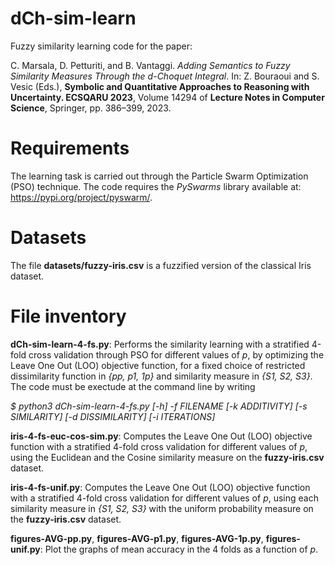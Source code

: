# dCh-sim-learn
Fuzzy similarity learning code for the paper:
    
C. Marsala, D. Petturiti, and B. Vantaggi.
_Adding Semantics to Fuzzy Similarity Measures Through the d-Choquet Integral_.
In: Z. Bouraoui and S. Vesic (Eds.), **Symbolic and Quantitative Approaches to 
Reasoning with Uncertainty. ECSQARU 2023**, Volume 14294 of **Lecture Notes 
in Computer Science**, Springer, pp. 386–399, 2023.


# Requirements
The learning task is carried out through the Particle Swarm Optimization (PSO) technique.
The code requires the _PySwarms_ library available at: https://pypi.org/project/pyswarm/.

# Datasets
The file **datasets/fuzzy-iris.csv** is a fuzzified version of the classical Iris dataset.

# File inventory
**dCh-sim-learn-4-fs.py**: Performs the similarity learning with a stratified 4-fold cross validation through PSO for different values of _p_, by optimizing the Leave One Out (LOO) objective function, for a fixed choice of restricted dissimilarity function in _{pp, p1, 1p}_ and similarity measure in _{S1, S2, S3}_. The code must be exectude at the command line by writing

_$ python3 dCh-sim-learn-4-fs.py [-h] -f FILENAME [-k ADDITIVITY] [-s SIMILARITY] [-d DISSIMILARITY] [-i ITERATIONS]_

**iris-4-fs-euc-cos-sim.py**: Computes the Leave One Out (LOO) objective function with a stratified 4-fold cross validation for different values of _p_, using the Euclidean and the Cosine similarity measure on the **fuzzy-iris.csv** dataset.

**iris-4-fs-unif.py**: Computes the Leave One Out (LOO) objective function with a stratified 4-fold cross validation for different values of _p_, using each similarity measure in _{S1, S2, S3}_ with the uniform probability measure on the **fuzzy-iris.csv** dataset.

**figures-AVG-pp.py**, **figures-AVG-p1.py**, **figures-AVG-1p.py**, **figures-unif.py**: Plot the graphs of mean accuracy in the 4 folds as a function of _p_.


